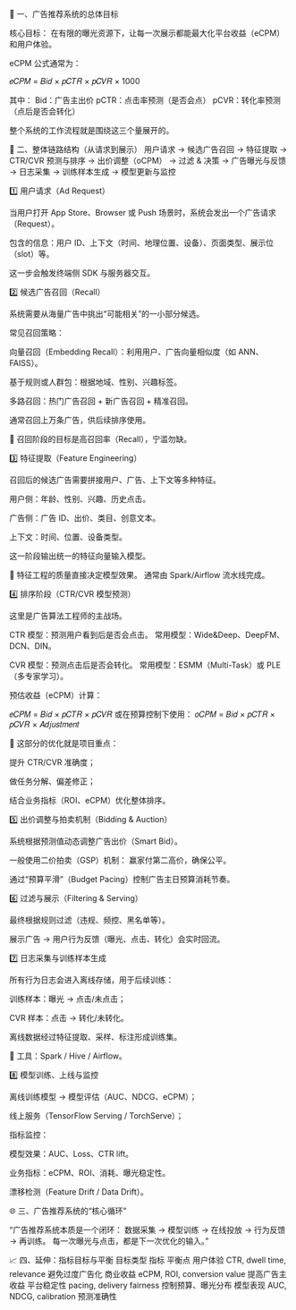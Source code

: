 🧭 一、广告推荐系统的总体目标

核心目标： 在有限的曝光资源下，让每一次展示都能最大化平台收益（eCPM）和用户体验。

eCPM 公式通常为：

𝑒𝐶𝑃𝑀 = 𝐵𝑖𝑑 × 𝑝𝐶𝑇𝑅 × 𝑝𝐶𝑉𝑅 × 1000

其中：
Bid：广告主出价
pCTR：点击率预测（是否会点）
pCVR：转化率预测（点后是否会转化）

整个系统的工作流程就是围绕这三个量展开的。

🧩 二、整体链路结构（从请求到展示）
用户请求 → 候选广告召回 → 特征提取 → CTR/CVR 预测与排序
→ 出价调整（oCPM） → 过滤 & 决策 → 广告曝光与反馈
→ 日志采集 → 训练样本生成 → 模型更新与监控




1️⃣ 用户请求（Ad Request）

当用户打开 App Store、Browser 或 Push 场景时，系统会发出一个广告请求（Request）。

包含的信息：用户 ID、上下文（时间、地理位置、设备）、页面类型、展示位（slot）等。

这一步会触发终端侧 SDK 与服务器交互。

2️⃣ 候选广告召回（Recall）

系统需要从海量广告中挑出“可能相关”的一小部分候选。

常见召回策略：

向量召回（Embedding Recall）：利用用户、广告向量相似度（如 ANN、FAISS）。

基于规则或人群包：根据地域、性别、兴趣标签。

多路召回：热门广告召回 + 新广告召回 + 精准召回。

通常召回上万条广告，供后续排序使用。

🚀 召回阶段的目标是高召回率（Recall），宁滥勿缺。

3️⃣ 特征提取（Feature Engineering）

召回后的候选广告需要拼接用户、广告、上下文等多种特征。

用户侧：年龄、性别、兴趣、历史点击。

广告侧：广告 ID、出价、类目、创意文本。

上下文：时间、位置、设备类型。

这一阶段输出统一的特征向量输入模型。

🧱 特征工程的质量直接决定模型效果。
通常由 Spark/Airflow 流水线完成。

4️⃣ 排序阶段（CTR/CVR 模型预测）

这里是广告算法工程师的主战场。

CTR 模型：预测用户看到后是否会点击。
常用模型：Wide&Deep、DeepFM、DCN、DIN。

CVR 模型：预测点击后是否会转化。
常用模型：ESMM（Multi-Task）或 PLE（多专家学习）。

预估收益（eCPM）计算：

𝑒𝐶𝑃𝑀 = 𝐵𝑖𝑑 × 𝑝𝐶𝑇𝑅 × 𝑝𝐶𝑉𝑅
或在预算控制下使用：
𝑜𝐶𝑃𝑀 = 𝐵𝑖𝑑 × 𝑝𝐶𝑇𝑅 × 𝑝𝐶𝑉𝑅 × 𝐴𝑑𝑗𝑢𝑠𝑡𝑚𝑒𝑛𝑡

🔧 这部分的优化就是项目重点：

提升 CTR/CVR 准确度；

做任务分解、偏差修正；

结合业务指标（ROI、eCPM）优化整体排序。

5️⃣ 出价调整与拍卖机制（Bidding & Auction）

系统根据预测值动态调整广告出价（Smart Bid）。

一般使用二价拍卖（GSP）机制：
赢家付第二高价，确保公平。

通过“预算平滑”（Budget Pacing）控制广告主日预算消耗节奏。


6️⃣ 过滤与展示（Filtering & Serving）

最终根据规则过滤（违规、频控、黑名单等）。

展示广告 → 用户行为反馈（曝光、点击、转化）会实时回流。

7️⃣ 日志采集与训练样本生成

所有行为日志会进入离线存储，用于后续训练：

训练样本：曝光 → 点击/未点击；

CVR 样本：点击 → 转化/未转化。

离线数据经过特征提取、采样、标注形成训练集。

💾 工具：Spark / Hive / Airflow。

8️⃣ 模型训练、上线与监控

离线训练模型 → 模型评估（AUC、NDCG、eCPM）；

线上服务（TensorFlow Serving / TorchServe）；

指标监控：

模型效果：AUC、Loss、CTR lift。

业务指标：eCPM、ROI、消耗、曝光稳定性。

漂移检测（Feature Drift / Data Drift）。


🌐 三、广告推荐系统的“核心循环”

“广告推荐系统本质是一个闭环：
数据采集 → 模型训练 → 在线投放 → 行为反馈 → 再训练。
每一次曝光与点击，都是下一次优化的输入。”

📈 四、延伸：指标目标与平衡
目标类型	指标	平衡点
用户体验	CTR, dwell time, relevance	避免过度广告化
商业收益	eCPM, ROI, conversion value	提高广告主收益
平台稳定性	pacing, delivery fairness	控制预算、曝光分布
模型表现	AUC, NDCG, calibration	预测准确性
